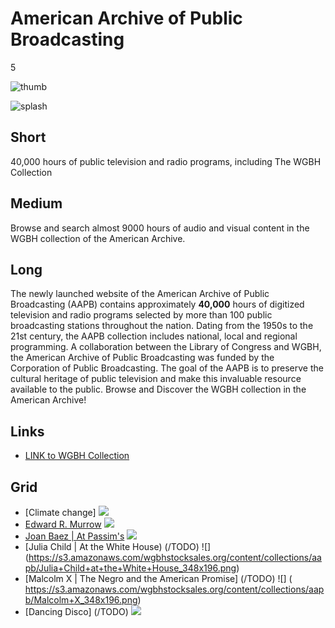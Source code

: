 # American Archive of Public Broadcasting

5

![thumb](https://s3.amazonaws.com/wgbhstocksales.org/content/collections/aapb/aapb-thumb_348x196.png)

![splash](https://s3.amazonaws.com/wgbhstocksales.org/content/collections/aapb/AAPB+home+page.png)

## Short

40,000 hours of public television and radio
programs, including The WGBH Collection

## Medium

Browse and search almost 9000 hours of audio and visual content in the WGBH collection of the American Archive. 

## Long

The newly launched website of the American Archive of Public Broadcasting (AAPB)
contains approximately **40,000** hours of digitized television and radio programs 
selected by more than 100 public broadcasting stations throughout the nation. 
Dating from the 1950s to the 21st century, the AAPB collection includes national, 
local and regional programming.  A collaboration between the Library of Congress and WGBH, the 
American Archive of Public Broadcasting was funded by the Corporation of Public Broadcasting. 
The goal of the AAPB is to preserve the cultural heritage of public television 
and make this invaluable resource available to the public. 
Browse and Discover the WGBH collection in the American Archive!



## Links

- [LINK to WGBH Collection](http://americanarchive.org/catalog?f[organization][]=WGBH+%28MA%29)

## Grid

- [Climate change] ![](https://s3.amazonaws.com/wgbhstocksales.org/content/collections/aapb/Climate+change_348x196.png)
- [Edward R. Murrow](/TODO) ![](https://s3.amazonaws.com/wgbhstocksales.org/content/collections/aapb/Edward+R.+Murrow_348x196.png)
- [Joan Baez | At Passim's](/TODO) ![](https://s3.amazonaws.com/wgbhstocksales.org/content/collections/aapb/Joan+Baez_348x196.png)
- [Julia Child | At the White House) (/TODO) ![] (https://s3.amazonaws.com/wgbhstocksales.org/content/collections/aapb/Julia+Child+at+the+White+House_348x196.png)
- [Malcolm X | The Negro and the American Promise] (/TODO) ![] (	
https://s3.amazonaws.com/wgbhstocksales.org/content/collections/aapb/Malcolm+X_348x196.png)
- [Dancing Disco] (/TODO) ![](https://s3.amazonaws.com/wgbhstocksales.org/content/collections/aapb/Dancing+Disco_348x196.png)
